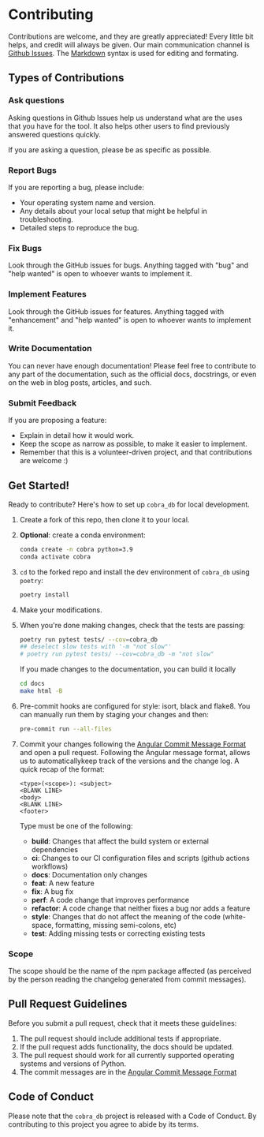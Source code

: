 # Contributing

Contributions are welcome, and they are greatly appreciated! Every little bit
helps, and credit will always be given. Our main communication channel is
[Github Issues](https://github.com/mammoai/cobra-db/issues). The
[Markdown](https://docs.github.com/en/get-started/writing-on-github/getting-started-with-writing-and-formatting-on-github/basic-writing-and-formatting-syntax)
syntax is used for editing and formating.

## Types of Contributions

### Ask questions

Asking questions in Github Issues help us understand what are the uses that you have for
the tool. It also helps other users to find previously answered questions quickly.

If you are asking a question, please be as specific as possible.

### Report Bugs

If you are reporting a bug, please include:

* Your operating system name and version.
* Any details about your local setup that might be helpful in troubleshooting.
* Detailed steps to reproduce the bug.

### Fix Bugs

Look through the GitHub issues for bugs. Anything tagged with "bug" and "help
wanted" is open to whoever wants to implement it.

### Implement Features

Look through the GitHub issues for features. Anything tagged with "enhancement"
and "help wanted" is open to whoever wants to implement it.

### Write Documentation

You can never have enough documentation! Please feel free to contribute to any
part of the documentation, such as the official docs, docstrings, or even
on the web in blog posts, articles, and such.

### Submit Feedback

If you are proposing a feature:

* Explain in detail how it would work.
* Keep the scope as narrow as possible, to make it easier to implement.
* Remember that this is a volunteer-driven project, and that contributions
  are welcome :)

## Get Started!

Ready to contribute? Here's how to set up `cobra_db` for local development.

1. Create a fork of this repo, then clone it to your local.
2. __Optional__: create a conda environment:
    ```bash
    conda create -n cobra python=3.9
    conda activate cobra
    ```
3. `cd` to the forked repo and install the dev environment of `cobra_db` using `poetry`:

    ```bash
    poetry install
    ```

4. Make your modifications.

5. When you're done making changes, check that the tests are passing:
    ```bash
    poetry run pytest tests/ --cov=cobra_db
    ## deselect slow tests with '-m "not slow"'
    # poetry run pytest tests/ --cov=cobra_db -m "not slow"
    ```

    If you made changes to the documentation, you can build it locally
    ```bash
    cd docs
    make html -B
    ```

6. Pre-commit hooks are configured for style: isort, black and flake8. You can manually
   run them by staging your changes and then:
    ```bash
    pre-commit run --all-files
    ```

7. Commit your changes following the
   [Angular Commit Message Format](https://gist.github.com/brianclements/841ea7bffdb01346392c)
   and open a pull request. Following the Angular message format, allows us to
   automaticallykeep track of the versions and the change log. A quick recap of the
   format:
    ```
    <type>(<scope>): <subject>
    <BLANK LINE>
    <body>
    <BLANK LINE>
    <footer>
    ```
    Type must be one of the following:
    * **build**: Changes that affect the build system or external dependencies
    * **ci**: Changes to our CI configuration files and scripts (github actions
      workflows)
    * **docs**: Documentation only changes
    * **feat**: A new feature
    * **fix**: A bug fix
    * **perf**: A code change that improves performance
    * **refactor**: A code change that neither fixes a bug nor adds a feature
    * **style**: Changes that do not affect the meaning of the code (white-space,
      formatting, missing semi-colons, etc)
    * **test**: Adding missing tests or correcting existing tests

### Scope
The scope should be the name of the npm package affected (as perceived by the person
reading the changelog generated from commit messages).


## Pull Request Guidelines

Before you submit a pull request, check that it meets these guidelines:

1. The pull request should include additional tests if appropriate.
2. If the pull request adds functionality, the docs should be updated.
3. The pull request should work for all currently supported operating systems and
   versions of Python.
4. The commit messages are in the [Angular Commit Message Format](https://gist.github.com/brianclements/841ea7bffdb01346392c)

## Code of Conduct

Please note that the `cobra_db` project is released with a
Code of Conduct. By contributing to this project you agree to abide by its terms.
